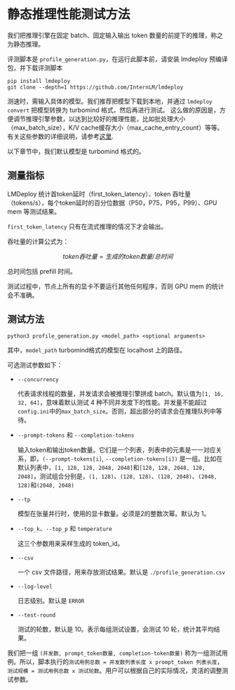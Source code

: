# 静态推理性能测试方法

我们把推理引擎在固定 batch、固定输入输出 token 数量的前提下的推理，称之为静态推理。

评测脚本是 `profile_generation.py`，在运行此脚本前，请安装 lmdeploy 预编译包，并下载评测脚本

```shell
pip install lmdeploy
git clone --depth=1 https://github.com/InternLM/lmdeploy
```

测速时，需输入具体的模型。我们推荐把模型下载到本地，并通过 `lmdeploy convert` 把模型转换为 turbomind 格式，然后再进行测试。
这么做的原因是，方便调节推理引擎参数，以达到比较好的推理性能，比如批处理大小（max_batch_size），K/V cache缓存大小（max_cache_entry_count）等等。有关这些参数的详细说明，请参考[这里](../turbomind_config.md).

以下章节中，我们默认模型是 turbomind 格式的。

## 测量指标

LMDeploy 统计首token延时（first_token_latency）、token 吞吐量（tokens/s），每个token延时的百分位数据（P50，P75，P95，P99）、GPU mem 等测试结果。

`first_token_latency` 只有在流式推理的情况下才会输出。

吞吐量的计算公式为：

$$
token吞吐量 = 生成的token数量 / 总时间
$$

总时间包括 prefill 时间。

测试过程中，节点上所有的显卡不要运行其他任何程序，否则 GPU mem 的统计会不准确。

## 测试方法

```shell
python3 profile_generation.py <model_path> <optional arguments>
```

其中，`model_path` turbomind格式的模型在 localhost 上的路径。

可选测试参数如下：

- `--concurrency`

  代表请求线程的数量，并发请求会被推理引擎拼成 batch。默认值为`[1, 16, 32, 64]`，意味着默认测试 4 种不同并发度下的性能。并发量不能超过`config.ini`中的`max_batch_size`。否则，超出部分的请求会在推理队列中等待。

- `--prompt-tokens` 和 `--completion-tokens`

  输入token和输出token数量。它们是一个列表，列表中的元素是一一对应关系，即，`(--prompt-tokens[i]`, `--completion-tokens[i])` 是一组。比如在默认列表中，`[1, 128, 128, 2048, 2048]`和`[128, 128, 2048, 128, 2048]`，测试组合分别是，`(1, 128)`、`(128, 128)`、`(128, 2048)`、`(2048, 128)`和`(2048, 2048)`

- `--tp`

  模型在张量并行时，使用的显卡数量。必须是2的整数次幂。默认为 1。

- `--top_k`、`--top_p` 和 `temperature`

  这三个参数用来采样生成的 token_id。

- `--csv`

  一个 csv 文件路径，用来存放测试结果。默认是 `./profile_generation.csv`

- `--log-level`

  日志级别。默认是 `ERROR`

- `--test-round`

  测试的轮数，默认是 10。表示每组测试设置，会测试 10 轮，统计其平均结果。

我们把一组 `(并发数, prompt_token数量, completion-token数量)` 称为一组测试用例。所以，脚本执行的`测试用例总数 = 并发数列表长度 x prompt_token 列表长度`，`测试规模 = 测试用例总数 x 测试轮数`。用户可以根据自己的实际情况，灵活的调整测试参数。
